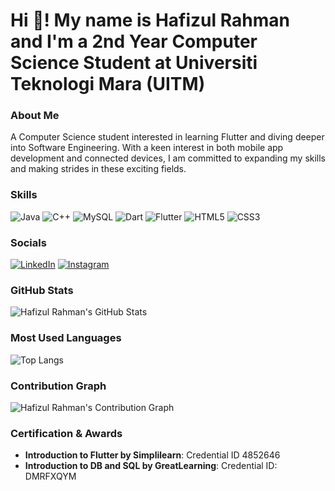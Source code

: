# Hi 👋! My name is Hafizul Rahman and I'm a 2nd Year Computer Science Student at Universiti Teknologi Mara (UITM)

### About Me
A Computer Science student interested in learning Flutter and diving deeper into Software Engineering. With a keen interest in both mobile app development and connected devices, I am committed to expanding my skills and making strides in these exciting fields.

### Skills
![Java](https://img.shields.io/badge/-Java-black?style=flat-square&logo=java)
![C++](https://img.shields.io/badge/-C++-black?style=flat-square&logo=c++)
![MySQL](https://img.shields.io/badge/-MySQL-black?style=flat-square&logo=mysql)
![Dart](https://img.shields.io/badge/-Dart-black?style=flat-square&logo=dart)
![Flutter](https://img.shields.io/badge/-Flutter-black?style=flat-square&logo=flutter)
![HTML5](https://img.shields.io/badge/-HTML5-black?style=flat-square&logo=html5)
![CSS3](https://img.shields.io/badge/-CSS3-black?style=flat-square&logo=css3)

### Socials
[![LinkedIn](https://img.shields.io/badge/-LinkedIn-0077B5?style=flat-square&logo=linkedin&logoColor=white)](https://www.linkedin.com)
[![Instagram](https://img.shields.io/badge/-Instagram-E4405F?style=flat-square&logo=instagram&logoColor=white)](https://www.instagram.com)

### GitHub Stats
![Hafizul Rahman's GitHub Stats](https://github-readme-stats.vercel.app/api?username=YOUR_GITHUB_USERNAME&show_icons=true&theme=radical)

### Most Used Languages
![Top Langs](https://github-readme-stats.vercel.app/api/top-langs/?username=YOUR_GITHUB_USERNAME&layout=compact&theme=radical)

### Contribution Graph
![Hafizul Rahman's Contribution Graph](https://activity-graph.herokuapp.com/graph?username=YOUR_GITHUB_USERNAME&theme=rogue)

### Certification & Awards
- **Introduction to Flutter by Simplilearn**: Credential ID 4852646
- **Introduction to DB and SQL by GreatLearning**: Credential ID: DMRFXQYM

